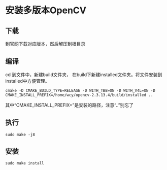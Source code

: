 # 安装多版本OpenCV

## 下载
到官网下载对应版本，然后解压到根目录

## 编译

cd 到文件中，新建build文件夹， 在build下新建installed文件夹。将文件安装到installed中方便管理。

```
cmake -D CMAKE_BUILD_TYPE=RELEASE -D WITH_TBB=ON -D WITH_V4L=ON -D CMAKE_INSTALL_PREFIX=/home/wcy/opencv-2.3.13.4/build/installed .. 
```
其中“CMAKE_INSTALL_PREFIX=”是安装的路径，注意“..”别忘了

## 执行
```
sudo make -j8
```

## 安装
```
sudo make install
```